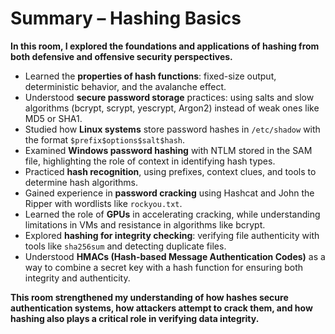 # Summary – Hashing Basics

**In this room, I explored the foundations and applications of hashing from both defensive and offensive security perspectives.**

- Learned the **properties of hash functions**: fixed-size output, deterministic behavior, and the avalanche effect.  
- Understood **secure password storage** practices: using salts and slow algorithms (bcrypt, scrypt, yescrypt, Argon2) instead of weak ones like MD5 or SHA1.  
- Studied how **Linux systems** store password hashes in `/etc/shadow` with the format `$prefix$options$salt$hash`.  
- Examined **Windows password hashing** with NTLM stored in the SAM file, highlighting the role of context in identifying hash types.  
- Practiced **hash recognition**, using prefixes, context clues, and tools to determine hash algorithms.  
- Gained experience in **password cracking** using Hashcat and John the Ripper with wordlists like `rockyou.txt`.  
- Learned the role of **GPUs** in accelerating cracking, while understanding limitations in VMs and resistance in algorithms like bcrypt.  
- Explored **hashing for integrity checking**: verifying file authenticity with tools like `sha256sum` and detecting duplicate files.  
- Understood **HMACs (Hash-based Message Authentication Codes)** as a way to combine a secret key with a hash function for ensuring both integrity and authenticity.  

**This room strengthened my understanding of how hashes secure authentication systems, how attackers attempt to crack them, and how hashing also plays a critical role in verifying data integrity.**  
